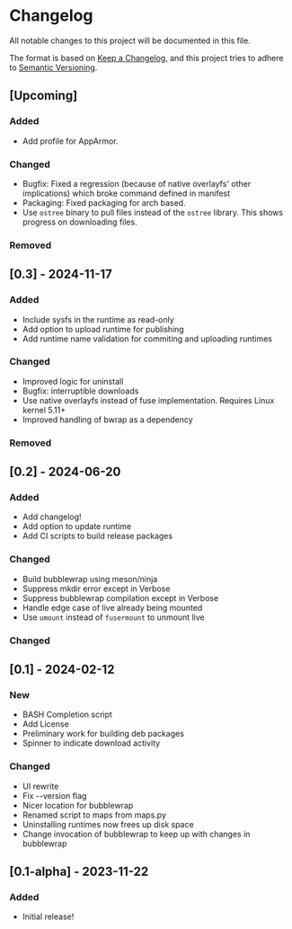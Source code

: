 # Changelog

All notable changes to this project will be documented in this file.

The format is based on [Keep a Changelog](https://keepachangelog.com/en/1.1.0/),
and this project tries to adhere to [Semantic Versioning](https://semver.org/spec/v2.0.0.html).

## [Upcoming]

### Added

- Add profile for AppArmor.

### Changed

- Bugfix: Fixed a regression (because of native overlayfs' other implications) which broke command
  defined in manifest
- Packaging: Fixed packaging for arch based.
- Use `ostree` binary to pull files instead of the `ostree` library. This shows progress on
  downloading files.

### Removed

## [0.3] - 2024-11-17

### Added
- Include sysfs in the runtime as read-only
- Add option to upload runtime for publishing
- Add runtime name validation for commiting and uploading runtimes

### Changed
- Improved logic for uninstall
- Bugfix: interruptible downloads
- Use native overlayfs instead of fuse implementation. Requires Linux kernel 5.11+
- Improved handling of bwrap as a dependency

### Removed

## [0.2] - 2024-06-20

### Added
- Add changelog!
- Add option to update runtime
- Add CI scripts to build release packages

### Changed
- Build bubblewrap using meson/ninja
- Suppress mkdir error except in Verbose
- Suppress bubblewrap compilation except in Verbose
- Handle edge case of live already being mounted
- Use `umount` instead of `fusermount` to unmount live

### Changed

## [0.1] - 2024-02-12

### New
- BASH Completion script
- Add License
- Preliminary work for building deb packages
- Spinner to indicate download activity

### Changed
- UI rewrite
- Fix --version flag
- Nicer location for bubblewrap
- Renamed script to maps from maps.py
- Uninstalling runtimes now frees up disk space
- Change invocation of bubblewrap to keep up with changes in bubblewrap


## [0.1-alpha] - 2023-11-22

### Added
- Initial release!
